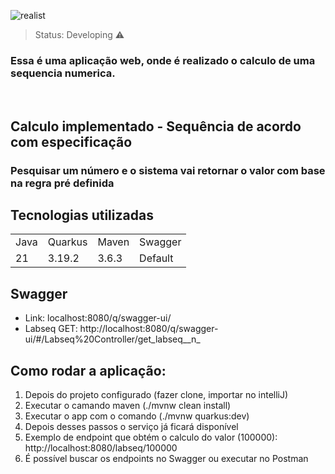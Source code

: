 ![realist](https://github.com/user-attachments/assets/7a913cf8-bc3d-4555-bde1-bcef6a0ee7d3)

> Status: Developing ⚠️

<h3>Essa é uma aplicação web, onde é realizado o calculo de uma sequencia numerica.</h3>
<br>

## Calculo implementado - Sequência de acordo com especificação

### Pesquisar um número e o sistema vai retornar o valor com base na regra pré definida


## Tecnologias utilizadas
<table>
  <tr>
    <td>Java</td>
    <td>Quarkus</td>
    <td>Maven</td> 
    <td>Swagger</td>
  </tr>
  <tr>
    <td>21</td>
    <td>3.19.2</td>
    <td>3.6.3</td> 
    <td>Default</td>
  </tr>
</table>

## Swagger
* Link: localhost:8080/q/swagger-ui/
* Labseq GET: http://localhost:8080/q/swagger-ui/#/Labseq%20Controller/get_labseq__n_

## Como rodar a aplicação:
1. Depois do projeto configurado (fazer clone, importar no intelliJ)
2. Executar o camando maven (./mvnw clean install)
3. Executar o app com o comando (./mvnw quarkus:dev)
4. Depois desses passos o serviço já ficará disponível
5. Exemplo de endpoint que obtém o calculo do valor (100000): http://localhost:8080/labseq/100000
6. É possível buscar os endpoints no Swagger ou executar no Postman

